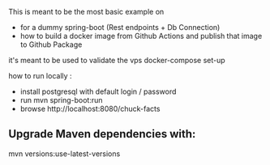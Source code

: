 This is meant to be the most basic example on
- for a dummy spring-boot (Rest endpoints + Db Connection)
- how to build a docker image from Github Actions and publish that image to Github Package

it's meant to be used to validate the vps docker-compose set-up 


how to run locally : 
 - install postgresql with default login / password
 - run mvn spring-boot:run
 - browse http://localhost:8080/chuck-facts


## Upgrade Maven dependencies with:

mvn versions:use-latest-versions